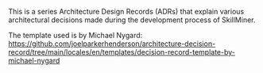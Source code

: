 This is a series Architecture Design Records (ADRs) that explain various architectural decisions made during the development process of SkillMiner.

The template used is by Michael Nygard: https://github.com/joelparkerhenderson/architecture-decision-record/tree/main/locales/en/templates/decision-record-template-by-michael-nygard